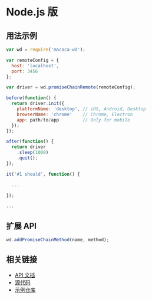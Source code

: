 # Node.js 版

## 用法示例

```javascript
var wd = require('macaca-wd');

var remoteConfig = {
  host: 'localhost',
  port: 3456
};

var driver = wd.promiseChainRemote(remoteConfig);

before(function() {
  return driver.init({
    platformName: 'desktop', // iOS, Android, Desktop
    browserName: 'chrome'    // Chrome, Electron
    app: path/to/app         // Only for mobile
  });
});

after(function() {
  return driver
    .sleep(1000)
    .quit();
});

it('#1 should', function() {

  ...

});

...
```

## 扩展 API

```javascript
wd.addPromiseChainMethod(name, method);
```

## 相关链接

- [API 文档](//macacajs.github.io/macaca-wd)
- [源代码](//github.com/macacajs/macaca-wd)
- [示例仓库](//github.com/macaca-sample/mobile-app-sample)
